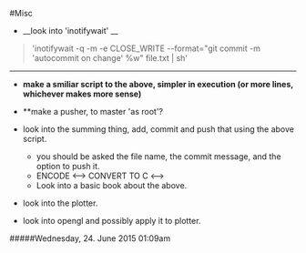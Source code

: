 #Misc

- 	__look into 'inotifywait' __ 

>	 'inotifywait -q -m -e CLOSE_WRITE --format="git commit -m 'autocommit on change' %w" file.txt | sh'

***

-	__make a smiliar script to the above, simpler in execution (or more lines, whichever makes more sense)__
	
-	**make a pusher, to master 'as root'?
-	look into the summing thing, add, commit and push that using the above script. 
	-	you should be asked the file name, the commit message, and the option to push it.
	-	ENCODE <--> CONVERT TO C <--> 
	- 	Look into a basic book about the above.

-	look into the plotter.
-	look into opengl and possibly apply it to plotter.


#####Wednesday, 24. June 2015 01:09am 
